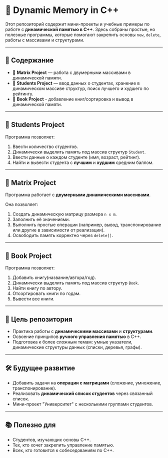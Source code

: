 # 📌 Dynamic Memory in C++

Этот репозиторий содержит мини-проекты и учебные примеры по работе с **динамической памятью в C++**.
Здесь собраны простые, но полезные программы, которые помогают закрепить основы `new`, `delete`, работы с массивами и структурами.

---

## 📂 Содержание

* 🔹 **Matrix Project** — работа с двумерными массивами в динамической памяти.
* 🔹 **Students Project** — ввод данных о студентах, хранение в динамическом массиве структур, поиск лучшего и худшего по рейтингу.
* 🔹 **Book Project** - добавление книг/сортировка и вывод в динамической памяти. 

---

## 🚀 Students Project

Программа позволяет:

1. Ввести количество студентов.
2. Динамически выделить память под массив структур `Student`.
3. Ввести данные о каждом студенте (имя, возраст, рейтинг).
4. Найти и вывести студента с **лучшим** и **худшим** средним баллом.

---

## 🚀 Matrix Project

Программа работает с **двумерными динамическими массивами**.

Она позволяет:

1. Создать динамическую матрицу размера `n x m`.
2. Заполнить её значениями.
3. Выполнить простые операции (например, вывод, транспонирование или другие в зависимости от реализации).
4. Освободить память корректно через `delete[]`.

---

## 🚀 Book Project

Программа позволяет:

1. Добавить книгу(название/автора/год).
2. Динамически выделить память под массив структур `Book`.
3. Найти книгу по автору.
4. Отсортировать книги по годам.
5. Вывести все книги.

---

## 🎯 Цель репозитория

* Практика работы с **динамическими массивами** и **структурами**.
* Освоение принципов **ручного управления памятью** в C++.
* Подготовка к более сложным темам: умные указатели, динамические структуры данных (списки, деревья, графы).

---

## 🛠️ Будущее развитие

* Добавить задачи на **операции с матрицами** (сложение, умножение, транспонирование).
* Реализовать **динамический список студентов** через связанный список.
* Мини-проект "Университет" с несколькими группами студентов.

---

## 📚 Полезно для

* Студентов, изучающих основы C++.
* Тех, кто хочет закрепить управление памятью.
* Всех, кто готовится к собеседованиям по C++.
